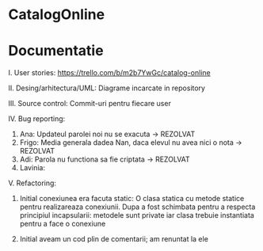 # CatalogOnline
# Documentatie

I. User stories: https://trello.com/b/m2b7YwGc/catalog-online

II. Desing/arhitectura/UML: Diagrame incarcate in repository

III. Source control: Commit-uri pentru fiecare user

IV. Bug reporting: 
  1) Ana: Updateul parolei noi nu se exacuta -> REZOLVAT
  2) Frigo: Media generala dadea Nan, daca elevul nu avea nici o nota -> REZOLVAT
  3) Adi: Parola nu functiona sa fie criptata -> REZOLVAT
  4) Lavinia:
  
V. Refactoring:
  1) Initial conexiunea era facuta static: O clasa 
  statica cu metode statice pentru realizareaza conexiunii. 
  Dupa a fost schimbata pentru a respecta principiul incapsularii: 
  metodele sunt private iar clasa trebuie instantiata pentru a face o conexiune

  2) Initial aveam un cod plin de comentarii; am renuntat la ele
